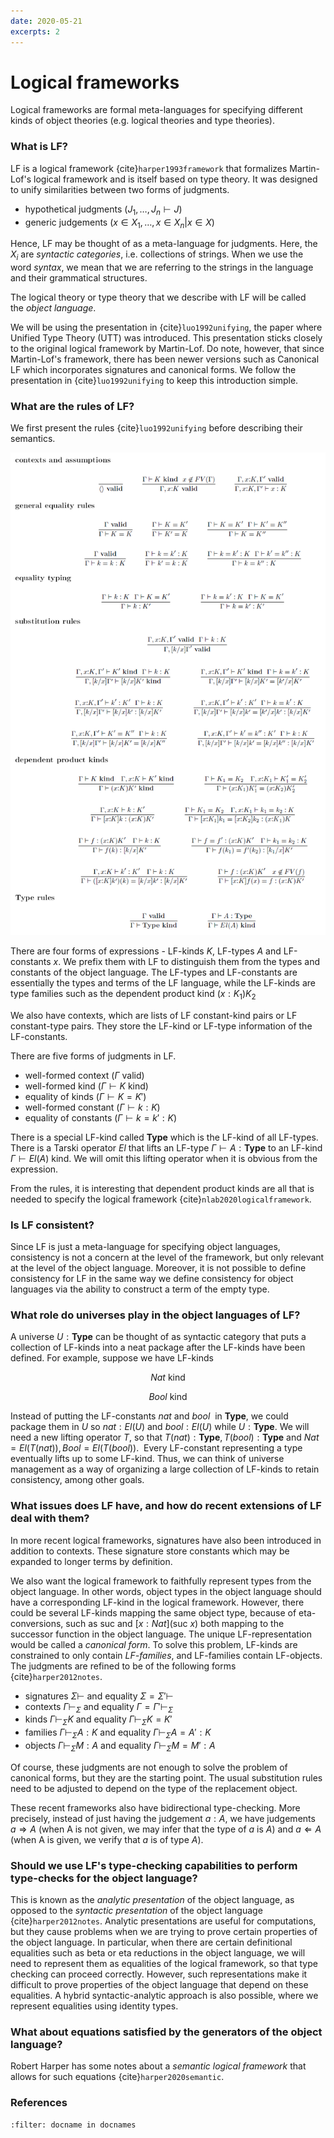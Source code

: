 ```yaml
---
date: 2020-05-21
excerpts: 2
---
```


# Logical frameworks

Logical frameworks are formal meta-languages for specifying different kinds of object theories (e.g. logical theories and type theories).

### What is LF?

LF is a logical framework {cite}`harper1993framework` that formalizes Martin-Lof's logical framework and is itself based on type theory. It was designed to unify similarities between two forms of judgments.

* hypothetical judgments ($J_1,\ldots, J_n \vdash J$)
* generic judgements ($x \in X_1,\ldots, x\in X_n \vert x \in X$)

Hence, LF may be thought of as a meta-language for judgments. Here, the $X_i$ are _syntactic categories_, i.e. collections of strings. When we use the word _syntax_, we mean that we are referring to the strings in the language and their grammatical structures.

The logical theory or type theory that we describe with LF will be called the _object language_.

We will be using the presentation in {cite}`luo1992unifying`, the paper where Unified Type Theory (UTT) was introduced. This presentation sticks closely to the original logical framework by Martin-Lof. Do note, however, that since Martin-Lof's framework, there has been newer versions such as Canonical LF which incorporates signatures and canonical forms. We follow the presentation in {cite}`luo1992unifying` to keep this introduction simple.

### What are the rules of LF?

We first present the rules {cite}`luo1992unifying` before describing their semantics.

![logical-framework-rules](../images/logical-framework-rules.png)

There are four forms of expressions - LF-kinds $K$, LF-types $A$ and LF-constants $x$. We prefix them with LF to distinguish them from the types and constants of the object language. The LF-types and LF-constants are essentially the types and terms of the LF language, while the LF-kinds are type families such as the dependent product kind $(x:K_1)K_2$

We also have contexts, which are lists of LF constant-kind pairs or LF constant-type pairs. They store the LF-kind or LF-type information of the LF-constants.

There are five forms of judgments in LF.

*   well-formed context ($\Gamma \text{ valid}$)
*   well-formed kind ($\Gamma \vdash K \text{ kind}$)
*   equality of kinds ($\Gamma \vdash K = K'$)
*   well-formed constant ($\Gamma \vdash k : K$)
*   equality of constants ($\Gamma \vdash k = k' : K$)

There is a special LF-kind called $\textbf{Type}$ which is the LF-kind of all LF-types. There is a Tarski operator $El$ that lifts an LF-type $\Gamma \vdash A : \textbf{Type}$ to an LF-kind $\Gamma \vdash El(A) \text{ kind}$. We will omit this lifting operator when it is obvious from the expression.

From the rules, it is interesting that dependent product kinds are all that is needed to specify the logical framework {cite}`nlab2020logicalframework`.

### Is LF consistent?

Since LF is just a meta-language for specifying object languages, consistency is not a concern at the level of the framework, but only relevant at the level of the object language. Moreover, it is not possible to define consistency for LF in the same way we define consistency for object languages via the ability to construct a term of the empty type.

### What role do universes play in the object languages of LF?

A universe $U : \textbf{Type}$ can be thought of as syntactic category that puts a collection of LF-kinds into a neat package after the LF-kinds have been defined. For example, suppose we have LF-kinds

$$Nat \text{ kind}$$

$$Bool \text{ kind}$$

Instead of putting the LF-constants $nat$ and $bool$  in $\textbf{Type}$, we could package them in $U$ so $nat : El(U)$ and $bool : El(U)$ while $U : \textbf{Type}$. We will need a new lifting operator $T$, so that $T(nat) : \textbf{Type}, T(bool) : \textbf{Type}$ and $Nat = El(T(nat)), Bool = El(T(bool))$.  Every LF-constant representing a type eventually lifts up to some LF-kind. Thus, we can think of universe management as a way of organizing a large collection of LF-kinds to retain consistency, among other goals.

### What issues does LF have, and how do recent extensions of LF deal with them?

In more recent logical frameworks, signatures have also been introduced in addition to contexts. These signature store constants which may be expanded to longer terms by definition.

We also want the logical framework to faithfully represent types from the object language. In other words, object types in the object language should have a corresponding LF-kind in the logical framework. However, there could be several LF-kinds mapping the same object type, because of eta-conversions, such as $\text{suc}$ and $[x:Nat](\text{suc } x)$ both mapping to the successor function in the object language. The unique LF-representation would be called a _canonical form_. To solve this problem, LF-kinds are constrained to only contain _LF-families_, and LF-families contain LF-objects. The judgments are refined to be of the following forms {cite}`harper2012notes`.

* signatures $\Sigma \vdash$ and equality $\Sigma = \Sigma' \vdash$
* contexts $\Gamma \vdash_\Sigma$ and equality $\Gamma = \Gamma' \vdash_\Sigma$
* kinds $\Gamma \vdash_\Sigma K$ and equality $\Gamma \vdash_\Sigma K = K'$
* families $\Gamma \vdash_\Sigma A:K$ and equality $\Gamma \vdash_\Sigma A=A': K$
* objects $\Gamma \vdash_\Sigma M:A$ and equality $\Gamma \vdash_\Sigma M=M' : A$

Of course, these judgments are not enough to solve the problem of canonical forms, but they are the starting point. The usual substitution rules need to be adjusted to depend on the type of the replacement object.

These recent frameworks also have bidirectional type-checking. More precisely, instead of just having the judgement $a:A$, we have judgements $a \Rightarrow A$ (when A is not given, we may infer that the type of $a$ is $A$) and $a \Leftarrow A$ (when A is given, we verify that $a$ is of type $A$).

### Should we use LF's type-checking capabilities to perform type-checks for the object language?

This is known as the _analytic presentation_ of the object language, as opposed to the _syntactic presentation_ of the object language {cite}`harper2012notes`. Analytic presentations are useful for computations, but they cause problems when we are trying to prove certain properties of the object language. In particular, when there are certain definitional equalities such as beta or eta reductions in the object language, we will need to represent them as equalities of the logical framework, so that type checking can proceed correctly. However, such representations make it difficult to prove properties of the object language that depend on these equalities. A hybrid syntactic-analytic approach is also possible, where we represent equalities using identity types.

### What about equations satisfied by the generators of the object language?

Robert Harper has some notes about a _semantic logical framework_ that allows for such equations {cite}`harper2020semantic`.

### References

```{bibliography}
:filter: docname in docnames
```